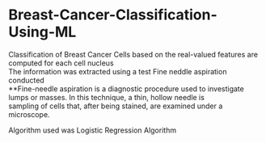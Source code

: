 # Breast-Cancer-Classification-Using-ML
Classification of Breast Cancer Cells based on the real-valued features are computed for each cell nucleus </br>
The information was extracted using a test Fine neddle aspiration conducted </br>
        **Fine-needle aspiration is a diagnostic procedure used to investigate lumps or masses. In this technique, a thin, hollow needle is </br>
        sampling of cells that, after being stained, are examined under a microscope.
        
Algorithm used was Logistic Regression Algorithm 
